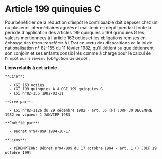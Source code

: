 # Article 199 quinquies C

Pour bénéficier de la réduction d'impôt le contribuable doit déposer chez un ou plusieurs intermédiaires agréés et maintenir
en dépôt pendant toute la période d'application des articles 199 quinquies à 199 quinquies G les valeurs mentionnées à
l'article 163 octies et les obligations remises en échange des titres transférés à l'Etat en vertu des dispositions de la loi
de nationalisation n° 82-155 du 11 février 1982, qu'il détient ou que détiennent son conjoint et ses enfants considérés comme
à charge pour le calcul de l'impôt sur le revenu [*obligation de dépôt*].

**Liens relatifs à cet article**

	**Cite**:

	  - CGI 163 octies
	  - CGI 199 quinquies A A CGI 199 quinquies G
	  - Loi n°82-155 1982-02-11

	**Créé par**:

	  - Loi n°82-1126 du 29 décembre 1982 - art. 66 (P) JORF 30 DECEMBRE 1982 en vigueur 1 JANVIER 1983

	**Codifié par**:

	  - Décret n°94-899 1994-10-17

	**Liens**:

	  - PEREMPTION: Décret n°94-899 du 17 octobre 1994 - art. 1 () JORF 19 octobre 1994
